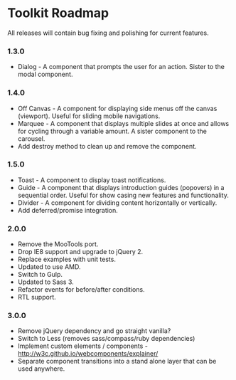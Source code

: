 # Toolkit Roadmap #

All releases will contain bug fixing and polishing for current features.

### 1.3.0 ###
* Dialog - A component that prompts the user for an action. Sister to the modal component.

### 1.4.0 ###
* Off Canvas - A component for displaying side menus off the canvas (viewport). Useful for sliding mobile navigations.
* Marquee - A component that displays multiple slides at once and allows for cycling through a variable amount. A sister component to the carousel.
* Add destroy method to clean up and remove the component.

### 1.5.0 ###
* Toast - A component to display toast notifications.
* Guide - A component that displays introduction guides (popovers) in a sequential order. Useful for show casing new features and functionality.
* Divider - A component for dividing content horizontally or vertically.
* Add deferred/promise integration.

### 2.0.0 ###
* Remove the MooTools port.
* Drop IE8 support and upgrade to jQuery 2.
* Replace examples with unit tests.
* Updated to use AMD.
* Switch to Gulp.
* Updated to Sass 3.
* Refactor events for before/after conditions.
* RTL support.

### 3.0.0 ###
* Remove jQuery dependency and go straight vanilla?
* Switch to Less (removes sass/compass/ruby dependencies)
* Implement custom elements / components - http://w3c.github.io/webcomponents/explainer/
* Separate component transitions into a stand alone layer that can be used anywhere.